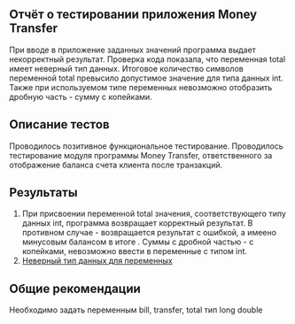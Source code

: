 ## Отчёт о тестировании приложения Money Transfer

При вводе в приложение заданных значений программа выдает некорректный результат. Проверка кода показала, что переменная total имеет неверный тип данных. Итоговое количество символов переменной total превысило допустимое значение для типа данных int. Также при используемом типе переменных невозможно отобразить дробную часть - сумму с  копейками.
 
## Описание тестов

Проводилось позитивное функциональное тестирование. Проводилось тестирование модуля программы Money Transfer, ответственного за отображение баланса счета клиента после транзакций.

## Результаты

1. При присвоении переменной total значения, соответствующего типу данных int, программа возвращает корректный результат. В противном случае - возвращается результат с ошибкой, а имеено минусовым балансом в итоге . Суммы с дробной частью - с копейками,  невозможно ввести в переменные с типом int.
2. [Неверный тип данных для переменных](https://github.com/Gnucheva/Money-Transfer/issues/1)

## Общие рекомендации

Необходимо задать переменным bill, transfer, total тип long double 